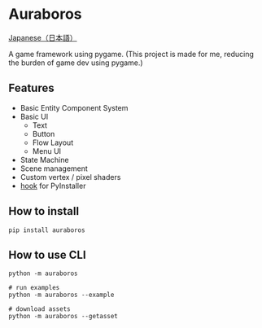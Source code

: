 # Auraboros

[Japanese（日本語）](./README.jp.md)

A game framework using pygame.
(This project is made for me, reducing the burden of game dev using pygame.)

## Features

- Basic Entity Component System
- Basic UI
  - Text
  - Button
  - Flow Layout
  - Menu UI
- State Machine
- Scene management
- Custom vertex / pixel shaders
- [hook](./src/auraboros/__pyinstaller/hook-auraboros.py) for PyInstaller

## How to install

```:
pip install auraboros
```

## How to use CLI

```:
python -m auraboros

# run examples
python -m auraboros --example

# download assets
python -m auraboros --getasset
```
